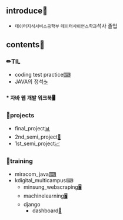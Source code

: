 ## introduce📝
* `데이터지식서비스공학부` `데이터사이언스학과`석사 졸업

## contents📑<a id='contents'></a>
### ✏TIL
  * coding test practice[⌨](../../../coding_test)
  * JAVA의 정석[☕](../../../java_essence)
####  * 자바 웹 개발 워크북[🖥](../../../java_web_dev_workbook)

### 🧿projects
  * final_project[📊](../../../HEXinAR_exawave_service)
  * 2nd_semi_project[🐻](../../../kd_semi-proJ2_goms_recruitpredict)
  * 1st_semi_project[📈](../../../kd_proJ1covid-19_analysis_web)

### 💾training
  * miracom_java[⌨](../../../miracom_javaEduSummary)
  * kdigital_multicampus⌨
    * minsung_webscraping[🖥](../../../minsung_webscraping)
    * machinelearning[🖥](../../../minsung_machinelearning)
    * django
      * dashboard[📇](../../../0715_dashboard)
